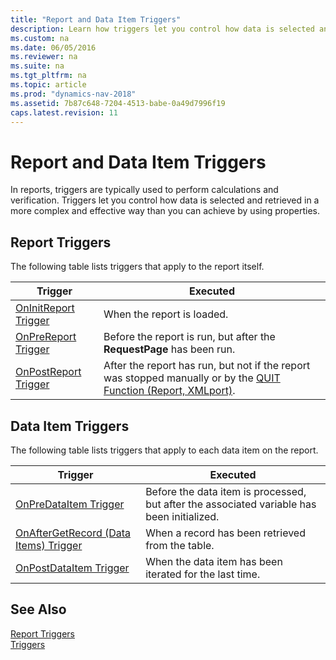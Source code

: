 ```yaml
---
title: "Report and Data Item Triggers"
description: Learn how triggers let you control how data is selected and retrieved in a more complex and effective way than you can achieve by using properties.  
ms.custom: na
ms.date: 06/05/2016
ms.reviewer: na
ms.suite: na
ms.tgt_pltfrm: na
ms.topic: article
ms.prod: "dynamics-nav-2018"
ms.assetid: 7b87c648-7204-4513-babe-0a49d7996f19
caps.latest.revision: 11
---
```

# Report and Data Item Triggers
In reports, triggers are typically used to perform calculations and verification. Triggers let you control how data is selected and retrieved in a more complex and effective way than you can achieve by using properties.  
  
## Report Triggers  
 The following table lists triggers that apply to the report itself.  
  
|Trigger|Executed|  
|-------------|--------------|  
|[OnInitReport Trigger](OnInitReport-Trigger.md)|When the report is loaded.|  
|[OnPreReport Trigger](OnPreReport-Trigger.md)|Before the report is run, but after the **RequestPage** has been run.|  
|[OnPostReport Trigger](OnPostReport-Trigger.md)|After the report has run, but not if the report was stopped manually or by the [QUIT Function \(Report, XMLport\)](QUIT-Function--Report--XMLport-.md).|  
  
## Data Item Triggers  
 The following table lists triggers that apply to each data item on the report.  
  
|Trigger|Executed|  
|-------------|--------------|  
|[OnPreDataItem Trigger](OnPreDataItem-Trigger.md)|Before the data item is processed, but after the associated variable has been initialized.|  
|[OnAfterGetRecord \(Data Items\) Trigger](OnAfterGetRecord--Data-Items--Trigger.md)|When a record has been retrieved from the table.|  
|[OnPostDataItem Trigger](OnPostDataItem-Trigger.md)|When the data item has been iterated for the last time.|  
  
## See Also  
 [Report Triggers](Report-Triggers.md)   
 [Triggers](Triggers.md)